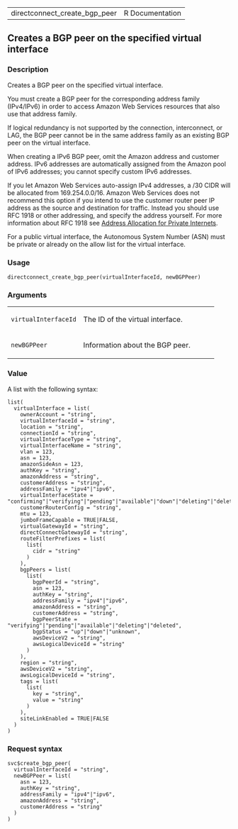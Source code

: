 <table style="width: 100%;">
<tbody>
<tr class="odd">
<td>directconnect_create_bgp_peer</td>
<td style="text-align: right;">R Documentation</td>
</tr>
</tbody>
</table>

## Creates a BGP peer on the specified virtual interface

### Description

Creates a BGP peer on the specified virtual interface.

You must create a BGP peer for the corresponding address family
(IPv4/IPv6) in order to access Amazon Web Services resources that also
use that address family.

If logical redundancy is not supported by the connection, interconnect,
or LAG, the BGP peer cannot be in the same address family as an existing
BGP peer on the virtual interface.

When creating a IPv6 BGP peer, omit the Amazon address and customer
address. IPv6 addresses are automatically assigned from the Amazon pool
of IPv6 addresses; you cannot specify custom IPv6 addresses.

If you let Amazon Web Services auto-assign IPv4 addresses, a /30 CIDR
will be allocated from 169.254.0.0/16. Amazon Web Services does not
recommend this option if you intend to use the customer router peer IP
address as the source and destination for traffic. Instead you should
use RFC 1918 or other addressing, and specify the address yourself. For
more information about RFC 1918 see [Address Allocation for Private
Internets](https://datatracker.ietf.org/doc/html/rfc1918).

For a public virtual interface, the Autonomous System Number (ASN) must
be private or already on the allow list for the virtual interface.

### Usage

    directconnect_create_bgp_peer(virtualInterfaceId, newBGPPeer)

### Arguments

<table>
<colgroup>
<col style="width: 35%" />
<col style="width: 65%" />
</colgroup>
<tbody>
<tr class="odd">
<td><code
id="directconnect_create_bgp_peer_:_virtualInterfaceId">virtualInterfaceId</code></td>
<td><p>The ID of the virtual interface.</p></td>
</tr>
<tr class="even">
<td><code
id="directconnect_create_bgp_peer_:_newBGPPeer">newBGPPeer</code></td>
<td><p>Information about the BGP peer.</p></td>
</tr>
</tbody>
</table>

### Value

A list with the following syntax:

    list(
      virtualInterface = list(
        ownerAccount = "string",
        virtualInterfaceId = "string",
        location = "string",
        connectionId = "string",
        virtualInterfaceType = "string",
        virtualInterfaceName = "string",
        vlan = 123,
        asn = 123,
        amazonSideAsn = 123,
        authKey = "string",
        amazonAddress = "string",
        customerAddress = "string",
        addressFamily = "ipv4"|"ipv6",
        virtualInterfaceState = "confirming"|"verifying"|"pending"|"available"|"down"|"deleting"|"deleted"|"rejected"|"unknown",
        customerRouterConfig = "string",
        mtu = 123,
        jumboFrameCapable = TRUE|FALSE,
        virtualGatewayId = "string",
        directConnectGatewayId = "string",
        routeFilterPrefixes = list(
          list(
            cidr = "string"
          )
        ),
        bgpPeers = list(
          list(
            bgpPeerId = "string",
            asn = 123,
            authKey = "string",
            addressFamily = "ipv4"|"ipv6",
            amazonAddress = "string",
            customerAddress = "string",
            bgpPeerState = "verifying"|"pending"|"available"|"deleting"|"deleted",
            bgpStatus = "up"|"down"|"unknown",
            awsDeviceV2 = "string",
            awsLogicalDeviceId = "string"
          )
        ),
        region = "string",
        awsDeviceV2 = "string",
        awsLogicalDeviceId = "string",
        tags = list(
          list(
            key = "string",
            value = "string"
          )
        ),
        siteLinkEnabled = TRUE|FALSE
      )
    )

### Request syntax

    svc$create_bgp_peer(
      virtualInterfaceId = "string",
      newBGPPeer = list(
        asn = 123,
        authKey = "string",
        addressFamily = "ipv4"|"ipv6",
        amazonAddress = "string",
        customerAddress = "string"
      )
    )
